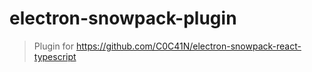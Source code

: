# electron-snowpack-plugin

> Plugin for https://github.com/C0C41N/electron-snowpack-react-typescript
